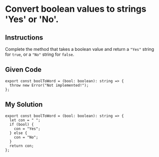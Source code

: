 # Convert boolean values to strings 'Yes' or 'No'.

## Instructions

Complete the method that takes a boolean value and return a `"Yes"` string for `true`, or a `"No"` string for `false`.

## Given Code
```
export const boolToWord = (bool: boolean): string => {
  throw new Error("Not implemented!");
};
```

## My Solution
```
export const boolToWord = (bool: boolean): string => {
  let con = " ";
  if (bool) {
    con = "Yes";  
  } else {
    con = "No";
  }
  return con;
};
```